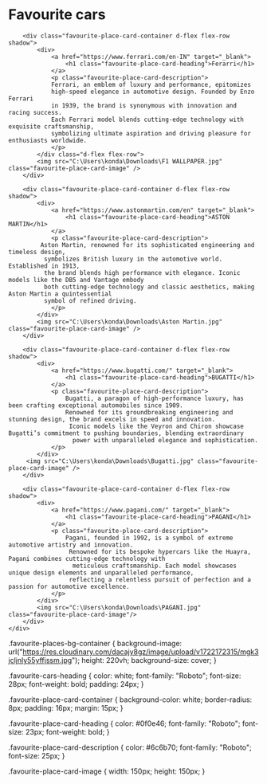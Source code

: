 <!DOCTYPE html>
<html>

<head> 
    <link rel="stylesheet" href="tourism.css">
</head>

<body>
    <div class="favourite-places-bg-container">
        <h1 class="favourite-cars-heading">Favourite cars</h1>

        <div class="favourite-place-card-container d-flex flex-row shadow">
            <div>
                <a href="https://www.ferrari.com/en-IN" target="_blank">
                    <h1 class="favourite-place-card-heading">Ferarri</h1>
                </a>
                <p class="favourite-place-card-description">
                Ferrari, an emblem of luxury and performance, epitomizes
                high-speed elegance in automotive design. Founded by Enzo Ferrari
                in 1939, the brand is synonymous with innovation and racing success.
                Each Ferrari model blends cutting-edge technology with exquisite craftsmanship, 
                symbolizing ultimate aspiration and driving pleasure for enthusiasts worldwide.
                </p>
            </div class="d-flex flex-row">
            <img src="C:\Users\konda\Downloads\F1 WALLPAPER.jpg" class="favourite-place-card-image" />
        </div>

        <div class="favourite-place-card-container d-flex flex-row shadow">
            <div>
                <a href="https://www.astonmartin.com/en" target="_blank">
                    <h1 class="favourite-place-card-heading">ASTON MARTIN</h1>
                </a>
                <p class="favourite-place-card-description">
             Aston Martin, renowned for its sophisticated engineering and timeless design,
              symbolizes British luxury in the automotive world. Established in 1913, 
              the brand blends high performance with elegance. Iconic models like the DB5 and Vantage embody 
              both cutting-edge technology and classic aesthetics, making Aston Martin a quintessential 
              symbol of refined driving.
                </p>
            </div>
            <img src="C:\Users\konda\Downloads\Aston Martin.jpg" class="favourite-place-card-image" />
        </div>

        <div class="favourite-place-card-container d-flex flex-row shadow">
            <div>
                <a href="https://www.bugatti.com/" target="_blank">
                    <h1 class="favourite-place-card-heading">BUGATTI</h1>
                </a>
                <p class="favourite-place-card-description">
                    Bugatti, a paragon of high-performance luxury, has been crafting exceptional automobiles since 1909. 
                    Renowned for its groundbreaking engineering and stunning design, the brand excels in speed and innovation.
                     Iconic models like the Veyron and Chiron showcase Bugatti’s commitment to pushing boundaries, blending extraordinary
                      power with unparalleled elegance and sophistication.
                </p>
            </div>
         <img src="C:\Users\konda\Downloads\Bugatti.jpg" class="favourite-place-card-image" />
        </div>

        <div class="favourite-place-card-container d-flex flex-row shadow">
            <div>
                <a href="https://www.pagani.com/" target="_blank">
                    <h1 class="favourite-place-card-heading">PAGANI</h1>
                </a>
                <p class="favourite-place-card-description">
                    Pagani, founded in 1992, is a symbol of extreme automotive artistry and innovation.
                     Renowned for its bespoke hypercars like the Huayra, Pagani combines cutting-edge technology with
                      meticulous craftsmanship. Each model showcases unique design elements and unparalleled performance,
                     reflecting a relentless pursuit of perfection and a passion for automotive excellence.
                </p>
            </div>
            <img src="C:\Users\konda\Downloads\PAGANI.jpg" class="favourite-place-card-image"/>
        </div>
    </div>
</body>

</html>

.favourite-places-bg-container {
    background-image: url("https://res.cloudinary.com/dacajy8gz/image/upload/v1722172315/mgk3jcljnly55yffjssm.jpg");
    height: 220vh;
    background-size: cover;
}

.favourite-cars-heading {
    color: white;
    font-family: "Roboto";
    font-size: 28px;
    font-weight: bold;
    padding: 24px;
}

.favourite-place-card-container {
    background-color: white;
    border-radius: 8px;
    padding: 16px;
    margin: 15px;
}

.favourite-place-card-heading {
    color: #0f0e46;
    font-family: "Roboto";
    font-size: 23px;
    font-weight: bold;
}

.favourite-place-card-description {
    color: #6c6b70;
    font-family: "Roboto";
    font-size: 25px;
}

.favourite-place-card-image {
    width: 150px;
    height: 150px;
}

